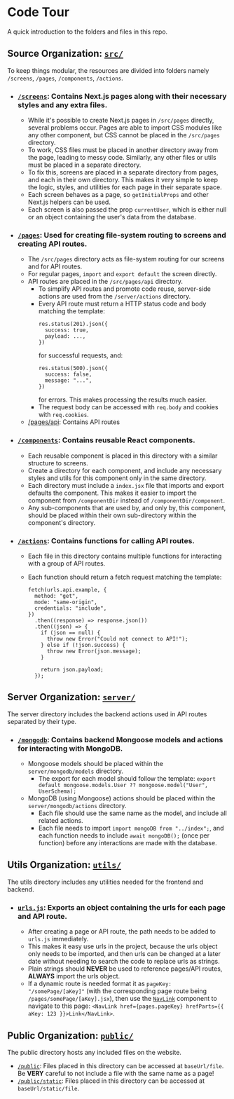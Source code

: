 # Code Tour

A quick introduction to the folders and files in this repo.

## Source Organization: [`src/`](src)

To keep things modular, the resources are divided into folders namely `/screens`, `/pages`, `/components`, `/actions`.

- ### [`/screens`](src/screens): Contains Next.js pages along with their necessary styles and any extra files.

  - While it's possible to create Next.js pages in `/src/pages` directly, several problems occur.
    Pages are able to import CSS modules like any other component, but CSS cannot be placed in the `/src/pages` directory.
  - To work, CSS files must be placed in another directory away from the page, leading to messy code.
    Similarly, any other files or utils must be placed in a separate directory.
  - To fix this, screens are placed in a separate directory from pages, and each in their own directory.
    This makes it very simple to keep the logic, styles, and utilities for each page in their separate space.
  - Each screen behaves as a page, so `getInitialProps` and other Next.js helpers can be used.
  - Each screen is also passed the prop `currentUser`, which is either null or an object containing
    the user's data from the database.

- ### [`/pages`](src/pages): Used for creating file-system routing to screens and creating API routes.

  - The `/src/pages` directory acts as file-system routing for our screens and for API routes.
  - For regular pages, `import` and `export default` the screen directly.
  - API routes are placed in the `/src/pages/api` directory.
    - To simplify API routes and promote code reuse, server-side actions are used from the `/server/actions` directory.
    - Every API route must return a HTTP status code and body matching the template:
      ```
      res.status(201).json({
        success: true,
        payload: ...,
      })
      ```
      for successful requests, and:
      ```
      res.status(500).json({
        success: false,
        message: "...",
      })
      ```
      for errors. This makes processing the results much easier.
    - The request body can be accessed with `req.body` and cookies with `req.cookies`.

  * [/pages/api](src/pages/api): Contains API routes

- ### [`/components`](src/components): Contains reusable React components.

  - Each reusable component is placed in this directory with a similar structure to screens.
  - Create a directory for each component,
    and include any necessary styles and utils for this component only in the same directory.
  - Each directory must include a `index.jsx` file that imports and export defaults the component.
    This makes it easier to import the component from `/componentDir` instead of `/componentDir/component`.
  - Any sub-components that are used by, and only by, this component, should be placed within their
    own sub-directory within the component's directory.

- ### [`/actions`](src/actions): Contains functions for calling API routes.

  - Each file in this directory contains multiple functions for interacting with a group of API routes.
  - Each function should return a fetch request matching the template:

    ```
    fetch(urls.api.example, {
      method: "get",
      mode: "same-origin",
      credentials: "include",
    })
      .then((response) => response.json())
      .then((json) => {
        if (json == null) {
          throw new Error("Could not connect to API!");
        } else if (!json.success) {
          throw new Error(json.message);
        }

        return json.payload;
      });
    ```

## Server Organization: [`server/`](server)

The server directory includes the backend actions used in API routes separated by their type.

- ### [`/mongodb`](server/mongodb): Contains backend Mongoose models and actions for interacting with MongoDB.

  - Mongoose models should be placed within the `server/mongodb/models` directory.
    - The export for each model should follow the template:
      `export default mongoose.models.User ?? mongoose.model("User", UserSchema);`
  - MongoDB (using Mongoose) actions should be placed within the `server/mongodb/actions` directory.
    - Each file should use the same name as the model, and include all related actions.
    - Each file needs to import `import mongoDB from "../index";`,
      and each function needs to include `await mongoDB();` (once per function) before any interactions are made with the database.

## Utils Organization: [`utils/`](utils)

The utils directory includes any utilities needed for the frontend and backend.

- ### [`urls.js`](utils/urls.js): Exports an object containing the urls for each page and API route.

  - After creating a page or API route, the path needs to be added to `urls.js` immediately.
  - This makes it easy use urls in the project, because the urls object only needs to be imported,
    and then urls can be changed at a later date without needing to search the code to replace urls as strings.
  - Plain strings should **NEVER** be used to reference pages/API routes, **ALWAYS** import the urls object.
  - If a dynamic route is needed format it as `pageKey: "/somePage/[aKey]"` (with the corresponding page route being `/pages/somePage/[aKey].jsx`),
    then use the [`NavLink`](src/components/NavLink/NavLink.jsx) component to navigate to this page:
    `<NavLink href={pages.pageKey} hrefParts={{ aKey: 123 }}>Link</NavLink>`.

## Public Organization: [`public/`](public)

The public directory hosts any included files on the website.

- [`/public`](public): Files placed in this directory can be accessed at `baseUrl/file`.
  Be **VERY** careful to not include a file with the same name as a page!
- [`/public/static`](public/static): Files placed in this directory can be accessed at `baseUrl/static/file`.
